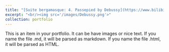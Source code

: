 ```yaml
---
title: "[Suite bergamasque: 4. Passepied by Debussy](https://www.bilibili.com/video/BV1pM4y1A7Xz/?spm_id_from=333.999.0.0&vd_source=f022d3c1732efad27ca889de1eec0dc5)"
excerpt: "<br/><img src='/images/Debussy.png'>"
collection: portfolio
---
```


This is an item in your portfolio. It can be have images or nice text. If you name the file .md, it will be parsed as markdown. If you name the file .html, it will be parsed as HTML. 
